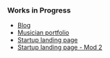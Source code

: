 ### Works in Progress

- [Blog](../blog)
- [Musician portfolio](../portfolio)
- [Startup landing page](../startup.html)
- [Startup landing page - Mod 2](../startupbuild.html)


